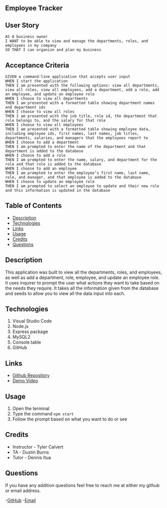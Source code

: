 ## Employee Tracker

## User Story
```
AS A business owner
I WANT to be able to view and manage the departments, roles, and employees in my company
SO THAT I can organize and plan my business
```

## Acceptance Criteria
```
GIVEN a command-line application that accepts user input
WHEN I start the application
THEN I am presented with the following options: view all departments, view all roles, view all employees, add a department, add a role, add an employee, and update an employee role
WHEN I choose to view all departments
THEN I am presented with a formatted table showing department names and department ids
WHEN I choose to view all roles
THEN I am presented with the job title, role id, the department that role belongs to, and the salary for that role
WHEN I choose to view all employees
THEN I am presented with a formatted table showing employee data, including employee ids, first names, last names, job titles, departments, salaries, and managers that the employees report to
WHEN I choose to add a department
THEN I am prompted to enter the name of the department and that department is added to the database
WHEN I choose to add a role
THEN I am prompted to enter the name, salary, and department for the role and that role is added to the database
WHEN I choose to add an employee
THEN I am prompted to enter the employee’s first name, last name, role, and manager, and that employee is added to the database
WHEN I choose to update an employee role
THEN I am prompted to select an employee to update and their new role and this information is updated in the database
```

## Table of Contents
- [Description](#description)
- [Technologies](#technologies)
- [Links](#links)
- [Usage](#usage)
- [Credits](#credits)
- [Questions](#questions)

## Description
This application was built to view all the departments, roles, and employees, as well as add a department, role, employee, and update an employee role. It uses inquirer to prompt the user what actions they want to take based on the needs they require. It takes all the information given from the database and seeds to allow you to view all the data input into each.

## Technologies
1. Visual Studio Code
2. Node.js
3. Express package
4. MySQL2
5. Console.table
6. GitHub

## Links
- [Github Repository](https://github.com/allexortiz/employee-tracker)
- [Demo Video](https://drive.google.com/file/d/1RynvcG4I4p7acfVZ1Nt9VFjXhzb9Nloo/view)

## Usage
1. Open the terminal
2. Type the command `npm start`
3. Follow the prompt based on what you want to do or see

## Credits
- Instructor - Tyler Calvert
- TA - Dustin Burns
- Tutor - Dennis Itua

## Questions
If you have any addition questions feel free to reach me at either my github or email address.

-[GitHub](https://github.com/allexortiz)
-[Email](allexortiz@outlook.com)